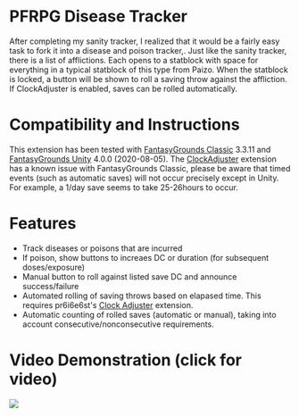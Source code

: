 # PFRPG Disease Tracker
After completing my sanity tracker, I realized that it would be a fairly easy task to fork it into a disease and poison tracker,.
Just like the sanity tracker, there is a list of afflictions. Each opens to a statblock with space for everything in a typical statblock of this type from Paizo.
When the statblock is locked, a button will be shown to roll a saving throw against the affliction. If ClockAdjuster is enabled, saves can be rolled automatically.

# Compatibility and Instructions
This extension has been tested with [FantasyGrounds Classic](https://www.fantasygrounds.com/home/FantasyGroundsClassic.php) 3.3.11 and [FantasyGrounds Unity](https://www.fantasygrounds.com/home/FantasyGroundsUnity.php) 4.0.0 (2020-08-05). The [ClockAdjuster](https://www.fantasygrounds.com/forums/showthread.php?57561-Utility-Clock-Adjuster/) extension has a known issue with FantasyGrounds Classic, please be aware that timed events (such as automatic saves) will not occur precisely except in Unity. For example, a 1/day save seems to take 25-26hours to occur.

# Features
* Track diseases or poisons that are incurred
* If poison, show buttons to increaes DC or duration (for subsequent doses/exposure)
* Manual button to roll against listed save DC and announce success/failure
* Automated rolling of saving throws based on elapased time. This requires pr6i6e6st's [Clock Adjuster](https://www.fantasygrounds.com/forums/showthread.php?57561-Utility-Clock-Adjuster) extension.
* Automatic counting of rolled saves (automatic or manual), taking into account consecutive/nonconsecutive requirements.

# Video Demonstration (click for video)
[<img src="https://i.ytimg.com/vi_webp/gBv50oSphBM/hqdefault.webp">](https://www.youtube.com/watch?v=gBv50oSphBM)
